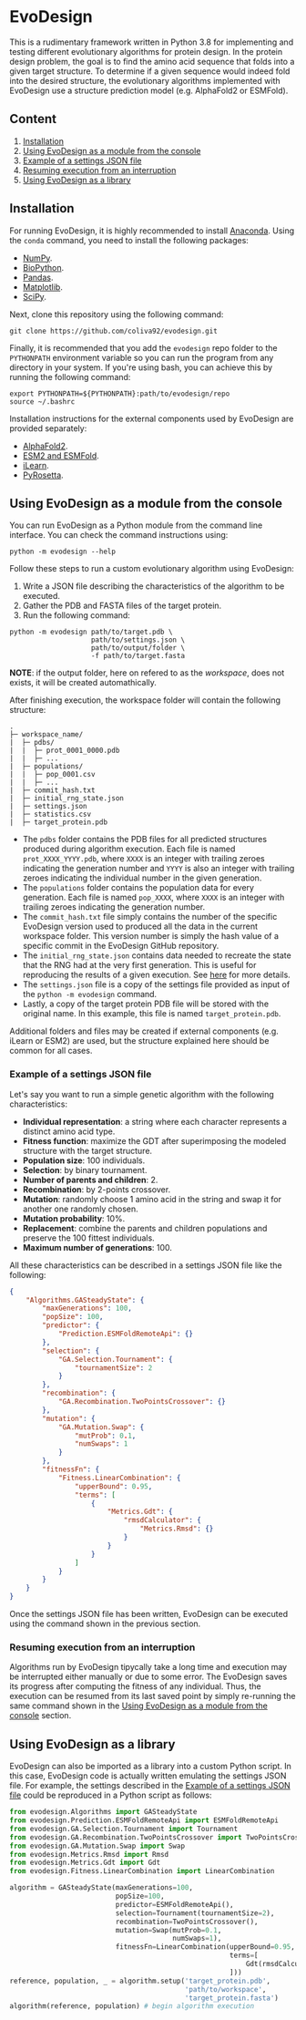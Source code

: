 # EvoDesign

This is a rudimentary framework written in Python 3.8 for implementing and testing different evolutionary algorithms for protein design.
In the protein design problem, the goal is to find the amino acid sequence that folds into a given target structure. 
To determine if a given sequence would indeed fold into the desired structure, the evolutionary algorithms implemented with EvoDesign use a structure prediction model (e.g. AlphaFold2 or ESMFold).

## Content

1. [Installation](#installation)
2. [Using EvoDesign as a module from the console](#module-usage)
  1. [Example of a settings JSON file](#example)
  2. [Resuming execution from an interruption](#resuming-execution)
3. [Using EvoDesign as a library](#library-usage)

<a name="installation"></a>
## Installation

For running EvoDesign, it is highly recommended to install [Anaconda](https://www.anaconda.com/).
Using the `conda` command, you need to install the following packages:

- [NumPy](https://numpy.org/install/).
- [BioPython](https://biopython.org/wiki/Packages).
- [Pandas](https://pypi.org/project/pandas/).
- [Matplotlib](https://matplotlib.org/stable/users/getting_started/index.html#installation-quick-start).
- [SciPy](https://scipy.org/install/#pip-install).

Next, clone this repository using the following command:

```
git clone https://github.com/coliva92/evodesign.git
```

Finally, it is recommended that you add the `evodesign` repo folder to the `PYTHONPATH` environment variable so you can run the program from any directory in your system. 
If you're using bash, you can achieve this by running the following command:

```
export PYTHONPATH=${PYTHONPATH}:path/to/evodesign/repo
source ~/.bashrc
```

Installation instructions for the external components used by EvoDesign are provided separately:

- [AlphaFold2](https://github.com/google-deepmind/alphafold).
- [ESM2 and ESMFold](https://github.com/facebookresearch/esm).
- [iLearn](https://github.com/Superzchen/iLearn).
- [PyRosetta](https://www.pyrosetta.org/downloads#h.iwt5ktel05jc).

<a name="module-usage"></a>
## Using EvoDesign as a module from the console

You can run EvoDesign as a Python module from the command line interface. You can check the command instructions using:

```
python -m evodesign --help
```

Follow these steps to run a custom evolutionary algorithm using EvoDesign:

1. Write a JSON file describing the characteristics of the algorithm to be executed. 
2. Gather the PDB and FASTA files of the target protein. 
3. Run the following command: 

```
python -m evodesign path/to/target.pdb \
                    path/to/settings.json \
                    path/to/output/folder \
                    -f path/to/target.fasta 
```

**NOTE**: if the output folder, here on refered to as the _workspace_, does not exists, it will be created automathically. 

After finishing execution, the workspace folder will contain the following structure:

```
.
├─ workspace_name/
|  ├─ pdbs/
|  |  ├─ prot_0001_0000.pdb
|  |  ├─ ...
|  ├─ populations/
|  |  ├─ pop_0001.csv
|  |  ├─ ...
|  ├─ commit_hash.txt
|  ├─ initial_rng_state.json
|  ├─ settings.json
|  ├─ statistics.csv
|  ├─ target_protein.pdb
```

- The `pdbs` folder contains the PDB files for all predicted structures produced during algorithm execution. Each file is named `prot_XXXX_YYYY.pdb`, where `XXXX` is an integer with trailing zeroes indicating the generation number and `YYYY` is also an integer with trailing zeroes indicating the individual number in the given generation.
- The `populations` folder contains the population data for every generation. Each file is named `pop_XXXX`, where `XXXX` is an integer with trailing zeroes indicating the generation number.
- The `commit_hash.txt` file simply contains the number of the specific EvoDesign version used to produced all the data in the current workspace folder. This version number is simply the hash value of a specific commit in the EvoDesign GitHub repository.
- The `initial_rng_state.json` contains data needed to recreate the state that the RNG had at the very first generation. This is useful for reproducing the results of a given execution. See [here](https://numpy.org/doc/stable/reference/random/bit_generators/pcg64.html) for more details.
- The `settings.json` file is a copy of the settings file provided as input of the `python -m evodesign` command.
- Lastly, a copy of the target protein PDB file will be stored with the original name. In this example, this file is named `target_protein.pdb`.

Additional folders and files may be created if external components (e.g. iLearn or ESM2) are used, but the structure explained here should be common for all cases.

<a name="example"></a>
### Example of a settings JSON file

Let's say you want to run a simple genetic algorithm with the following characteristics:

- **Individual representation**: a string where each character represents a distinct amino acid type. 
- **Fitness function**: maximize the GDT after superimposing the modeled structure with the target structure.
- **Population size**: 100 individuals.
- **Selection**: by binary tournament.
- **Number of parents and children**: 2.
- **Recombination**: by 2-points crossover.
- **Mutation**: randomly choose 1 amino acid in the string and swap it for another one randomly chosen.
- **Mutation probability**: 10%.
- **Replacement**: combine the parents and children populations and preserve the 100 fittest individuals.
- **Maximum number of generations**: 100.

All these characteristics can be described in a settings JSON file like the following:

```json
{
    "Algorithms.GASteadyState": {
        "maxGenerations": 100,
        "popSize": 100,
        "predictor": {
            "Prediction.ESMFoldRemoteApi": {}
        },
        "selection": {
            "GA.Selection.Tournament": {
                "tournamentSize": 2
            }
        },
        "recombination": {
            "GA.Recombination.TwoPointsCrossover": {}
        },
        "mutation": {
            "GA.Mutation.Swap": {
                "mutProb": 0.1,
                "numSwaps": 1
            }
        },
        "fitnessFn": {
            "Fitness.LinearCombination": {
                "upperBound": 0.95,
                "terms": [
                    {
                        "Metrics.Gdt": {
                            "rmsdCalculator": {
                                "Metrics.Rmsd": {}
                            }
                        }
                    }
                ]
            }
        }
    }
}
```

Once the settings JSON file has been written, EvoDesign can be executed using the command shown in the previous section.

<a name="resuming-execution"></a>
### Resuming execution from an interruption

Algorithms run by EvoDesign tipycally take a long time and execution may be interrupted either manually or due to some error. 
The EvoDesign saves its progress after computing the fitness of any individual.
Thus, the execution can be resumed from its last saved point by simply re-running the same command shown in the [Using EvoDesign as a module from the console](#module-usage) section.

<a name="library-usage"></a>
## Using EvoDesign as a library

EvoDesign can also be imported as a library into a custom Python script.
In this case, EvoDesign code is actually written emulating the settings JSON file. 
For example, the settings described in the [Example of a settings JSON file](#example) could be reproduced in a Python script as follows:

```python
from evodesign.Algorithms import GASteadyState
from evodesign.Prediction.ESMFoldRemoteApi import ESMFoldRemoteApi
from evodesign.GA.Selection.Tournament import Tournament
from evodesign.GA.Recombination.TwoPointsCrossover import TwoPointsCrossover
from evodesign.GA.Mutation.Swap import Swap
from evodesign.Metrics.Rmsd import Rmsd
from evodesign.Metrics.Gdt import Gdt
from evodesign.Fitness.LinearCombination import LinearCombination

algorithm = GASteadyState(maxGenerations=100,
                          popSize=100,
                          predictor=ESMFoldRemoteApi(),
                          selection=Tournament(tournamentSize=2),
                          recombination=TwoPointsCrossover(),
                          mutation=Swap(mutProb=0.1,
                                        numSwaps=1),
                          fitnessFn=LinearCombination(upperBound=0.95,
                                                      terms=[
                                                          Gdt(rmsdCalculator=Rmsd())
                                                      ]))
reference, population, _ = algorithm.setup('target_protein.pdb',
                                           'path/to/workspace',
                                           'target_protein.fasta')
algorithm(reference, population) # begin algorithm execution
```
